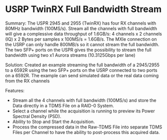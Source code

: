 # USRP TwinRX Full Bandwidth Stream

Summary:
The USPR 2945 and 2955 (TwinRX) has four RX channels with 80MHz bandwidth (100MS/s). Stream all the channels with full bandwidth will give a complessive data throughput of 1.6GB/s: 4 channels x 2 channels (IQ) x 2 Bytes per samples x 100MS/s = 1.6GB/s. The MXIe connection on the USRP can only handle 800MB/s so it cannot stream the full bandwidth. The two SFP+ ports on the USPR gives the possibility to stream the full bandwidth using two x1 Aurora streams (10.3125Gbps per lane)

 
Solution:
Created an example streaming the full bandwidth of a 2945/2955 to a 6592R using the two SFP+ ports on the USRP connected to two ports on a 6592R. The example can send simulated data or the real data coming from the RX channels

Features:
  - Stream all the 4 channels with full bandwidth (100MS/s) and store the Data directly in a TDMS File on a RAID-0 System.
  - Select a channel while the acquisition is running to preview its Power Spectral Density (PSD).
  - Ability to Stop and Start the Acquisition.
  - Process the compressed data in the Raw-TDMS File into separate TDMS Files per Channel to have the ability to post-process this         acquired data.
